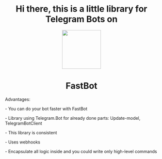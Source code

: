 <h1 align="center" > Hi there, this is a little library for Telegram Bots on</h1>
<p align= "center"><img height="128" width="128" src="https://unpkg.com/simple-icons@v10/icons/dotnet.svg"/></p>
<h1 align="center" > FastBot </h1>

<p> Advantages:</p>
<p> - You can do your bot faster with FastBot</p>
<p> - Library using Telegram.Bot for already done parts: Update-model, TelegramBotClient</p>
<p> - This library is consistent</p>
<p> - Uses webhooks</p>
<p> - Encapsulate all logic inside and you could write only high-level commands</p>



